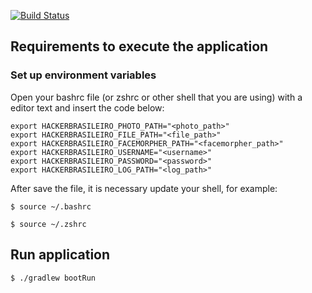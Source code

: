 [![Build Status](https://snap-ci.com/6HK4SqNeCxvb15vzCE4EfxWzz7l6G6gXFHoryMOLJig/build_image)](https://snap-ci.com/ThoughtWorksInc/hackerbrasileiro/branch/master)

## Requirements to execute the application

### Set up environment variables

Open your bashrc file (or zshrc or other shell that you are using) with a editor text and insert the code below:

```
export HACKERBRASILEIRO_PHOTO_PATH="<photo_path>"
export HACKERBRASILEIRO_FILE_PATH="<file_path>"
export HACKERBRASILEIRO_FACEMORPHER_PATH="<facemorpher_path>"
export HACKERBRASILEIRO_USERNAME="<username>"
export HACKERBRASILEIRO_PASSWORD="<password>"
export HACKERBRASILEIRO_LOG_PATH="<log_path>"
```

After save the file, it is necessary update your shell, for example:
```
$ source ~/.bashrc
```

```
$ source ~/.zshrc
```

## Run application

```
$ ./gradlew bootRun
```


